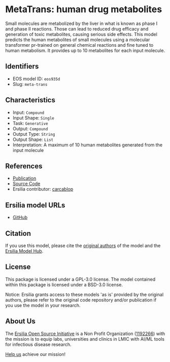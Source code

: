 # MetaTrans: human drug metabolites

Small molecules are metabolized by the liver in what is known as phase I and phase II reactions. Those can lead to reduced drug efficacy and generation of toxic metabolites, causing serious side effects. This model predicts the human metabolites of small molecules using a molecular transformer pr-trained on general chemical reactions and fine tuned to human metabolism. It provides up to 10 metabolites for each input molecule.

## Identifiers

* EOS model ID: `eos935d`
* Slug: `meta-trans`

## Characteristics

* Input: `Compound`
* Input Shape: `Single`
* Task: `Generative`
* Output: `Compound`
* Output Type: `String`
* Output Shape: `List`
* Interpretation: A maximum of 10 human metabolites generated from the input molecule

## References

* [Publication](https://pubs.rsc.org/en/content/articlelanding/2020/sc/d0sc02639e#fn1)
* [Source Code](https://github.com/KavrakiLab/MetaTrans)
* Ersilia contributor: [carcablop](https://github.com/carcablop)

## Ersilia model URLs
* [GitHub](https://github.com/ersilia-os/eos935d)

## Citation

If you use this model, please cite the [original authors](https://pubs.rsc.org/en/content/articlelanding/2020/sc/d0sc02639e#fn1) of the model and the [Ersilia Model Hub](https://github.com/ersilia-os/ersilia/blob/master/CITATION.cff).

## License

This package is licensed under a GPL-3.0 license. The model contained within this package is licensed under a BSD-3.0 license.

Notice: Ersilia grants access to these models 'as is' provided by the original authors, please refer to the original code repository and/or publication if you use the model in your research.

## About Us

The [Ersilia Open Source Initiative](https://ersilia.io) is a Non Profit Organization ([1192266](https://register-of-charities.charitycommission.gov.uk/charity-search/-/charity-details/5170657/full-print)) with the mission is to equip labs, universities and clinics in LMIC with AI/ML tools for infectious disease research.

[Help us](https://www.ersilia.io/donate) achieve our mission!